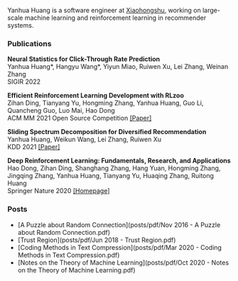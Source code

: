 Yanhua Huang is a software engineer at [Xiaohongshu](https://www.xiaohongshu.com/en), working on large-scale machine learning and reinforcement learning in recommender systems.

### Publications

**Neural Statistics for Click-Through Rate Prediction**<br>Yanhua Huang\*, Hangyu Wang\*, Yiyun Miao, Ruiwen Xu, Lei Zhang, Weinan Zhang<br> SIGIR 2022

**Efficient Reinforcement Learning Development with RLzoo**<br>Zihan Ding, Tianyang Yu, Hongming Zhang, Yanhua Huang, Guo Li, Quancheng Guo, Luo Mai, Hao Dong<br>ACM MM 2021 Open Source Competition [\[Paper\]](https://arxiv.org/pdf/2009.08644.pdf)

**Sliding Spectrum Decomposition for Diversified Recommendation**<br>Yanhua Huang, Weikun Wang, Lei Zhang, Ruiwen Xu<br>KDD 2021 [\[Paper\]](https://arxiv.org/pdf/2107.05204.pdf)

**Deep Reinforcement Learning: Fundamentals, Research, and Applications**<br>Hao Dong, Zihan Ding, Shanghang Zhang, Hang Yuan, Hongming Zhang, Jingqing Zhang, Yanhua Huang, Tianyang Yu, Huaqing Zhang, Ruitong Huang<br>Springer Nature 2020 [\[Homepage\]](https://deepreinforcementlearningbook.org/)


### Posts
- [A Puzzle about Random Connection](posts/pdf/Nov 2016 - A Puzzle about Random Connection.pdf)
- [Trust Region](posts/pdf/Jun 2018 - Trust Region.pdf)
- [Coding Methods in Text Compression](posts/pdf/Mar 2020 - Coding Methods in Text Compression.pdf)
- [Notes on the Theory of Machine Learning](posts/pdf/Oct 2020 - Notes on the Theory of Machine Learning.pdf)
